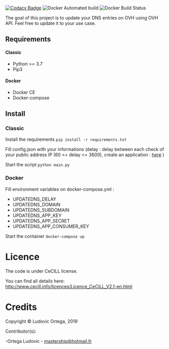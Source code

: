 [![Codacy Badge](https://api.codacy.com/project/badge/Grade/eb23e0851b5341ac933dddbb331940eb)](https://www.codacy.com/app/M0NsTeRRR/DNSUpdateOVH?utm_source=github.com&amp;utm_medium=referral&amp;utm_content=M0NsTeRRR/DNSUpdateOVH&amp;utm_campaign=Badge_Grade)
![Docker Automated build](https://img.shields.io/docker/cloud/automated/monsterrr/dnsupdateovh?style=flat-square)
![Docker Build Status](https://img.shields.io/docker/cloud/build/monsterrr/dnsupdateovh?style=flat-square)

The goal of this project is to update your DNS entries on OVH using OVH API. Feel free to update it to your use case.

## Requirements
#### Classic
- Python >= 3.7
- Pip3

#### Docker
- Docker CE
- Docker-compose

## Install

### Classic
Install the requirements `pip install -r requirements.txt`

Fill config.json with your informations (delay : delay between each check of your public address IP (60 <= delay <= 3600), create an application : [here](https://api.ovh.com/createToken/index.cgi?GET=/domain/zone/*&PUT=/domain/zone/*&POST=/domain/zone/*) )

Start the script `python main.py`

### Docker
Fill environment variables on docker-compose.yml : 
- UPDATEDNS_DELAY
- UPDATEDNS_DOMAIN
- UPDATEDNS_SUBDOMAIN
- UPDATEDNS_APP_KEY
- UPDATEDNS_APP_SECRET
- UPDATEDNS_APP_CONSUMER_KEY

Start the container `docker-compose up`

# Licence

The code is under CeCILL license.

You can find all details here: http://www.cecill.info/licences/Licence_CeCILL_V2.1-en.html

# Credits

Copyright © Ludovic Ortega, 2019

Contributor(s):

-Ortega Ludovic - mastership@hotmail.fr